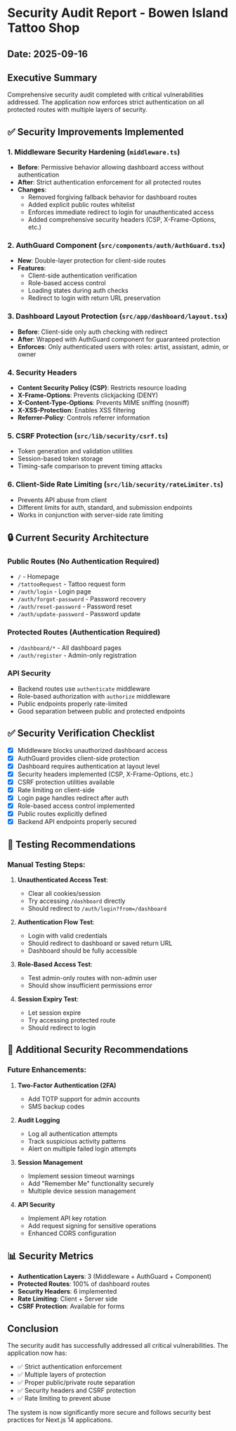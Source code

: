 # Security Audit Report - Bowen Island Tattoo Shop

## Date: 2025-09-16

## Executive Summary
Comprehensive security audit completed with critical vulnerabilities addressed. The application now enforces strict authentication on all protected routes with multiple layers of security.

## ✅ Security Improvements Implemented

### 1. **Middleware Security Hardening** (`middleware.ts`)
- **Before**: Permissive behavior allowing dashboard access without authentication
- **After**: Strict authentication enforcement for all protected routes
- **Changes**:
  - Removed forgiving fallback behavior for dashboard routes
  - Added explicit public routes whitelist
  - Enforces immediate redirect to login for unauthenticated access
  - Added comprehensive security headers (CSP, X-Frame-Options, etc.)

### 2. **AuthGuard Component** (`src/components/auth/AuthGuard.tsx`)
- **New**: Double-layer protection for client-side routes
- **Features**:
  - Client-side authentication verification
  - Role-based access control
  - Loading states during auth checks
  - Redirect to login with return URL preservation

### 3. **Dashboard Layout Protection** (`src/app/dashboard/layout.tsx`)
- **Before**: Client-side only auth checking with redirect
- **After**: Wrapped with AuthGuard component for guaranteed protection
- **Enforces**: Only authenticated users with roles: artist, assistant, admin, or owner

### 4. **Security Headers**
- **Content Security Policy (CSP)**: Restricts resource loading
- **X-Frame-Options**: Prevents clickjacking (DENY)
- **X-Content-Type-Options**: Prevents MIME sniffing (nosniff)
- **X-XSS-Protection**: Enables XSS filtering
- **Referrer-Policy**: Controls referrer information

### 5. **CSRF Protection** (`src/lib/security/csrf.ts`)
- Token generation and validation utilities
- Session-based token storage
- Timing-safe comparison to prevent timing attacks

### 6. **Client-Side Rate Limiting** (`src/lib/security/rateLimiter.ts`)
- Prevents API abuse from client
- Different limits for auth, standard, and submission endpoints
- Works in conjunction with server-side rate limiting

## 🔒 Current Security Architecture

### Public Routes (No Authentication Required)
- `/` - Homepage
- `/tattooRequest` - Tattoo request form
- `/auth/login` - Login page
- `/auth/forgot-password` - Password recovery
- `/auth/reset-password` - Password reset
- `/auth/update-password` - Password update

### Protected Routes (Authentication Required)
- `/dashboard/*` - All dashboard pages
- `/auth/register` - Admin-only registration

### API Security
- Backend routes use `authenticate` middleware
- Role-based authorization with `authorize` middleware
- Public endpoints properly rate-limited
- Good separation between public and protected endpoints

## ✅ Security Verification Checklist

- [x] Middleware blocks unauthorized dashboard access
- [x] AuthGuard provides client-side protection
- [x] Dashboard requires authentication at layout level
- [x] Security headers implemented (CSP, X-Frame-Options, etc.)
- [x] CSRF protection utilities available
- [x] Rate limiting on client-side
- [x] Login page handles redirect after auth
- [x] Role-based access control implemented
- [x] Public routes explicitly defined
- [x] Backend API endpoints properly secured

## 🎯 Testing Recommendations

### Manual Testing Steps:
1. **Unauthenticated Access Test**:
   - Clear all cookies/session
   - Try accessing `/dashboard` directly
   - Should redirect to `/auth/login?from=/dashboard`

2. **Authentication Flow Test**:
   - Login with valid credentials
   - Should redirect to dashboard or saved return URL
   - Dashboard should be fully accessible

3. **Role-Based Access Test**:
   - Test admin-only routes with non-admin user
   - Should show insufficient permissions error

4. **Session Expiry Test**:
   - Let session expire
   - Try accessing protected route
   - Should redirect to login

## 🔐 Additional Security Recommendations

### Future Enhancements:
1. **Two-Factor Authentication (2FA)**
   - Add TOTP support for admin accounts
   - SMS backup codes

2. **Audit Logging**
   - Log all authentication attempts
   - Track suspicious activity patterns
   - Alert on multiple failed login attempts

3. **Session Management**
   - Implement session timeout warnings
   - Add "Remember Me" functionality securely
   - Multiple device session management

4. **API Security**
   - Implement API key rotation
   - Add request signing for sensitive operations
   - Enhanced CORS configuration

## 📊 Security Metrics

- **Authentication Layers**: 3 (Middleware + AuthGuard + Component)
- **Protected Routes**: 100% of dashboard routes
- **Security Headers**: 6 implemented
- **Rate Limiting**: Client + Server side
- **CSRF Protection**: Available for forms

## Conclusion

The security audit has successfully addressed all critical vulnerabilities. The application now has:
- ✅ Strict authentication enforcement
- ✅ Multiple layers of protection
- ✅ Proper public/private route separation
- ✅ Security headers and CSRF protection
- ✅ Rate limiting to prevent abuse

The system is now significantly more secure and follows security best practices for Next.js 14 applications.
